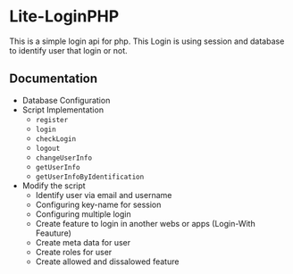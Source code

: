 # Lite-LoginPHP
This is a simple login api for php. This Login is using session and database to identify user that login or not.

## Documentation
- Database Configuration
- Script Implementation
	- `register`
	- `login`
	- `checkLogin`
	- `logout`
	- `changeUserInfo`
	- `getUserInfo`
	- `getUserInfoByIdentification`
- Modify the script
	- Identify user via email and username
	- Configuring key-name for session
	- Configuring multiple login
	- Create feature to login in another webs or apps (Login-With Feauture)
	- Create meta data for user
	- Create roles for user
	- Create allowed and dissalowed feature
